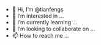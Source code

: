 - 👋 Hi, I’m @tianfengs
- 👀 I’m interested in ...
- 🌱 I’m currently learning ...
- 💞️ I’m looking to collaborate on ...
- 📫 How to reach me ...

<!---
tianfengs/tianfengs is a ✨ special ✨ repository because its `README.md` (this file) appears on your GitHub profile.
You can click the Preview link to take a look at your changes.
--->
